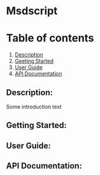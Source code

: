 # Msdscript

# Table of contents
1. [Description](#introduction)
2. [Geeting Started](#paragraph1)
3. [User Guide](#paragraph2)
4. [API Documentation](#paragraph3)

## Description: <a name="introduction"></a>
Some introduction text

## Getting Started: <a name="paragraph1"></a>


## User Guide: <a name="paragraph2"></a>


## API Documentation: <a name="paragraph3"></a>
